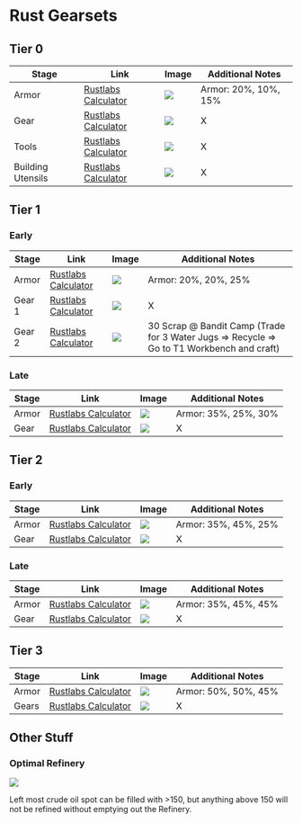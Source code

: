 # Rust Gearsets

## Tier 0

| Stage             | Link                                                         | Image                                           | Additional Notes     |
| ----------------- | ------------------------------------------------------------ | ----------------------------------------------- | -------------------- |
| Armor             | [Rustlabs Calculator](https://rustlabs.com/craft-calculator#task=bMDzw5FpqD6tSoGMdVy_1AkGD-3YMdzb4LRrmtqok;ingredients=baa) | ![](https://fu.vi-home.de/f/HPdjkJTX&no_view=1) | Armor: 20%, 10%, 15% |
| Gear              | [Rustlabs Calculator](https://rustlabs.com/craft-calculator#task=bLCF2GThtWD0jMjhfe9_0WJiibD0OMMvPbWi;ingredients=baa) | ![](https://fu.vi-home.de/f/lKU1YpVp)           | X                    |
| Tools             | [Rustlabs Calculator](https://rustlabs.com/craft-calculator#task=bIzFxMLUYGDZr_8Gqoe;ingredients=baa) | ![](https://fu.vi-home.de/f/CsSSCPVS)           | X                    |
| Building Utensils | [Rustlabs Calculator](https://rustlabs.com/craft-calculator#task=bNaF3U3zIaDZFVhvGo3UTzdWo-ZIcuKbz6LCEQafGk;ingredients=baa) | ![](https://fu.vi-home.de/f/Jm7W3C1h)           | X                    |

## Tier 1

### Early

|Stage|Link|Image|Additional Notes|
|-----|----|-----|-----|
|Armor| [Rustlabs Calculator](https://rustlabs.com/craft-calculator#task=bPwzw5FpqD6tSoGMdU9DBzfa83pTgIOhE5Zk3ta8-TLmgYdVlwIyMGCo;ingredients=baa) |![](https://fu.vi-home.de/f/vVjssx6t)|Armor: 20%, 20%, 25%|
|Gear 1| [Rustlabs Calculator](https://rustlabs.com/craft-calculator#task=bKpF0smrcGD0jMjhfe9_0WJiib9g;ingredients=bHpF2eUSKGSc) |![](https://fu.vi-home.de/f/6vV1xB3x)|X|
|Gear 2| [Rustlabs Calculator](https://rustlabs.com/craft-calculator#task=bKrF0hyYyqD00a36tg3VVCiYcaFag;ingredients=baa) |![](https://fu.vi-home.de/f/bxth58nN)|30 Scrap @ Bandit Camp (Trade for 3 Water Jugs => Recycle => Go to T1 Workbench and craft)|

### Late

|Stage|Link|Image|Additional Notes|
|-----|----|-----|-----|
|Armor|[Rustlabs Calculator](https://rustlabs.com/craft-calculator#task=bPBFwbU0BWD6tSoGMdVOQ1mQao0J8rOQb4UmYTKWo65J_-GhEwTeXna5o;ingredients=bKlFYzRhKWU-QjDzja8-1lBnAdGg)|![](https://fu.vi-home.de/f/KqnkLgv0)|Armor: 35%, 25%, 30%|
|Gear|[Rustlabs Calculator](https://rustlabs.com/craft-calculator#task=bKpEZxNcta838vqK1Ba_0WJiib9g;ingredients=bIACFSEOInOB35fmehe)|![](https://fu.vi-home.de/f/hHq5TCAd)|X|

## Tier 2

### Early

|Stage|Link|Image|Additional Notes|
|-----|----|-----|-----|
|Armor|[Rustlabs Calculator](https://rustlabs.com/craft-calculator#task=bPCFwbU0BWD0fwHLqb4_HE2SihEu3tutG84gzwYyhC9r-FWdVkDH1eWCo;ingredients=bLAFX42dhGD-jMSEtd6-7fTMTb40rlRjihi)|![](https://fu.vi-home.de/f/bj3G2p8I)|Armor: 35%, 45%, 25%|
|Gear|[Rustlabs Calculator](https://rustlabs.com/craft-calculator#task=bLFF1EuLKWD8DQOsAnGFE5rKea_FWfr-4GSi;ingredients=bLzCFSEOInOECndOcI7n8CcMcf4NNfKbGoi)|![](https://fu.vi-home.de/f/Z4POoxHZ)|X|

### Late

|Stage|Link|Image|Additional Notes|
|-----|----|-----|-----|
|Armor|[Rustlabs Calculator](https://rustlabs.com/craft-calculator#task=bPDEx9gQQG87kTdkGdV0c0Ryqo9PSMONb4_6lUXChC9r-FWdVRI_sByoo;ingredients=bJaFX42dhGS-KZwpjIAe)|![](https://fu.vi-home.de/f/5Iyv9648)|Armor: 35%, 45%, 45%|
|Gear|[Rustlabs Calculator](https://rustlabs.com/craft-calculator#task=bMbEA058uG87qyDXGpHpVCiYcaFp5cO-8WEai;ingredients=bLDCFSEOIp4pogH1brTdZZIYaWhEXgRw9a5i)|![](https://fu.vi-home.de/f/y5Zu5QLc)|X|

## Tier 3

|Stage|Link|Image|Additional Notes|
|-----|----|-----|-----|
|Armor|[Rustlabs Calculator](https://rustlabs.com/craft-calculator#task=bPBCxpygGdVU7WQkOo-1l3THa8YMYAIChF8KU8fWDZXh0-ao_Ul6jTG5o;ingredients=bJbFX42dhG9FYzRhKXpGe)|![](https://fu.vi-home.de/f/oDnBIkWr)|Armor: 50%, 50%, 45%|
|Gears|[Rustlabs Calculator](https://rustlabs.com/craft-calculator#task=bKsF4ck6JGD-avh-Ed60imo5Wh6Gg;ingredients=bLEC2eYdadVpolida9CFSEOIrQNNdq7aO4Wi)|![](https://fu.vi-home.de/f/pUFygXg9)|X|



## Other Stuff

### Optimal Refinery

![](https://fu.vi-home.de/f/pKkKUNE2)

Left most crude oil spot can be filled with >150, but anything above 150 will not be refined without emptying out the Refinery.




